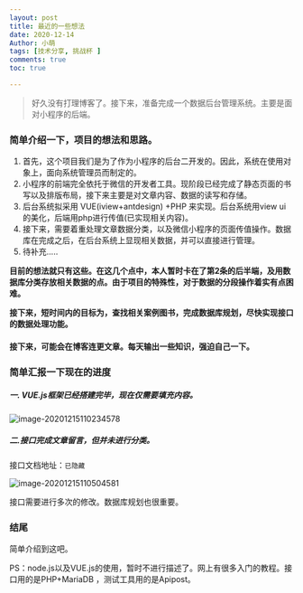 ```yaml
---
layout: post
title: 最近的一些想法
date: 2020-12-14
Author: 小萌 
tags: [技术分享, 挑战杯 ]
comments: true
toc: true

---
```


> 好久没有打理博客了。接下来，准备完成一个数据后台管理系统。主要是面对小程序的后端。

### 简单介绍一下，项目的想法和思路。

1. 首先，这个项目我们是为了作为小程序的后台二开发的。因此，系统在使用对象上，面向系统管理员而制定的。
2. 小程序的前端完全依托于微信的开发者工具。现阶段已经完成了静态页面的书写以及排版布局，接下来主要是对文章内容、数据的读写和存储。
3. 后台系统拟采用 VUE(iview+antdesign) +PHP 来实现。后台系统用view ui的美化，后端用php进行传值(已实现相关内容)。
4. 接下来，需要着重处理文章数据分类，以及微信小程序的页面传值操作。数据库在完成之后，在后台系统上显现相关数据，并可以直接进行管理。
5. 待补充.....

**目前的想法就只有这些。在这几个点中，本人暂时卡在了第2条的后半端，及用数据库分类存放相关数据的点。由于项目的特殊性，对于数据的分段操作着实有点困难。**

**接下来，短时间内的目标为，查找相关案例图书，完成数据库规划，尽快实现接口的数据处理功能。**

#### 接下来，可能会在博客连更文章。每天输出一些知识，强迫自己一下。

### 简单汇报一下现在的进度

##### 一. VUE.js框架已经搭建完毕，现在仅需要填充内容。

![image-20201215110234578](http://pan-yz.chaoxing.com/download/downloadfile?fleid=545560601741750272&puid=119527923)

##### 二.接口完成文章留言，但并未进行分类。

接口文档地址：`已隐藏`

![image-20201215110504581](http://pan-yz.chaoxing.com/download/downloadfile?fleid=545561194549956608&puid=119527923)

接口需要进行多次的修改。数据库规划也很重要。

### 结尾

简单介绍到这吧。

PS：node.js以及VUE.js的使用，暂时不进行描述了。网上有很多入门的教程。接口用的是PHP+MariaDB ，测试工具用的是Apipost。

